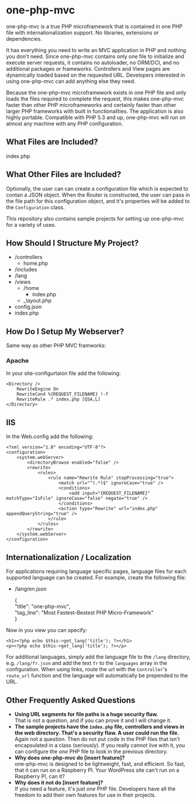 one-php-mvc
===========

one-php-mvc is a true PHP microframework that is contained in one PHP file with internationalization support. No libraries, extensions or dependencies.  

It has everything you need to write an MVC application in PHP and nothing you don't need. Since one-php-mvc contains only one file to initialize and execute server requests, it contains no autoloader, no ORM/DCI, and no additional packages or frameworks.  Controllers and View pages are dynamically loaded based on the requested URL. Developers interested in using one-php-mvc can add anything else they need.  

Because the one-php-mvc microframework exists in one PHP file and only loads the files required to complete the request, this makes one-php-mvc faster than other PHP microframeworks and certainly faster than other larger PHP frameworks with built in functionalities. The application is also highly portable. Compatible with PHP 5.3 and up, one-php-mvc will run on almost any machine with any PHP configuration.

What Files are Included?
------------------------

index.php


What Other Files are Included?
------------------------------

Optionally, the user can can create a configuration file which is expected to contan a JSON object. When the Router is constructed, the user can pass in the file path for this configuration object, and it's properties will be added to the `Configuration` class.  

This repository also contains sample projects for setting up one-php-mvc for a variety of uses.  

How Should I Structure My Project?
----------------------------------

* /controllers
    * home.php
* /includes
* /lang
* /views
    * /home
        * index.php
    * _layout.php
* config.json
* index.php


How Do I Setup My Webserver?
----------------------------

Same way as other PHP MVC framworks:  

### Apache

In your site-configurtaion file add the following:  

    <Directory />
        RewriteEngine On
        RewriteCond %{REQUEST_FILENAME} !-f
        RewriteRule .* index.php [QSA,L]
    </Directory>

## IIS

In the Web.config add the following:  

    ﻿<?xml version="1.0" encoding="UTF-8"?>
    <configuration>
        <system.webServer>
            <directoryBrowse enabled="false" />
            <rewrite>
                <rules>
                    <rule name="Rewrite Rule" stopProcessing="true">
                        <match url="^(.*)$" ignoreCase="true" />
                        <conditions>
                            <add input="{REQUEST_FILENAME}" matchType="IsFile" ignoreCase="false" negate="true" />
                        </conditions>
                        <action type="Rewrite" url="index.php" appendQueryString="true" />
                    </rule>
                </rules>
            </rewrite>
        </system.webServer>
    </configuration>

Internationalization / Localization
-----------------------------------

For applications requiring language specific pages, language files for each supported language can be created. For example, create the following file:

* /lang/en.json

    {  
        "title": "one-php-mvc",  
        "tag_line": "Most Fastest-Bestest PHP Micro-Framework"  
    }


Now in you view you can specify:

    <h1><?php echo $this->get_lang('title'); ?></h1>
    <p><?php echo $this->get_lang('title'); ?></p>

For additional languages, simply add the language file to the `/lang` directory, e.g. `/lang/fr.json` and add the text `fr` to the `languages` array in the configuration. When using links, route the url with the `Controller`'s `route_url` function and the language will automatically be prepended to the URL.


Other Frequently Asked Questions
--------------------------------

* **Using URL segments for file paths is a huge security flaw.**  
    That is not a question, and if you can prove it and I will change it.
* **The sample projects have the `index.php` file, controllers and views in the web directory. That's a security flaw. A user could run the file.**  
    Again not a question. Then do not put code in the PHP files that isn't encapsulated in a class (seriously). If you really cannot live with it, you can configure the *one* PHP file to look in the previous directory.
* **Why does one-php-mvc do [insert feature]?**  
    one-php-mvc is designed to be lightweight, fast, and efficient. So fast, that it can run on a Raspberry PI. Your WordPress site can't run on a Raspberry PI, can it?
* **Why does it not do [insert feature]?**  
    If you need a feature, it's just *one* PHP file. Developers have all the freedom to add their own features for use in their projects.
